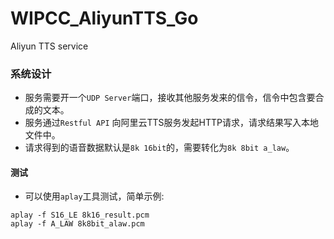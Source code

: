 # WIPCC_AliyunTTS_Go
Aliyun TTS service

### 系统设计
* 服务需要开一个`UDP Server`端口，接收其他服务发来的信令，信令中包含要合成的文本。
* 服务通过`Restful API` 向阿里云TTS服务发起HTTP请求，请求结果写入本地文件中。
* 请求得到的语音数据默认是`8k 16bit`的，需要转化为`8k 8bit a_law`。

#### 测试
* 可以使用`aplay`工具测试，简单示例:
```
aplay -f S16_LE 8k16_result.pcm
aplay -f A_LAW 8k8bit_alaw.pcm
```
